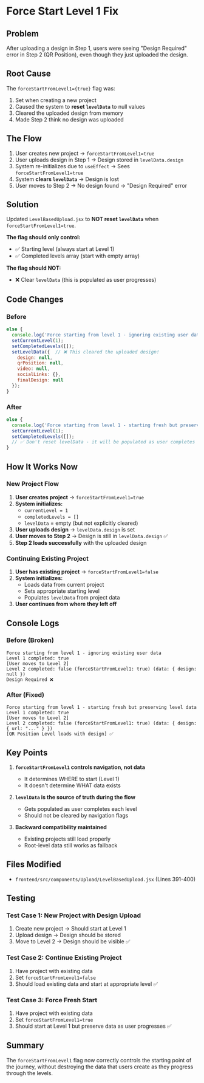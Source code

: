 # Force Start Level 1 Fix

## Problem
After uploading a design in Step 1, users were seeing "Design Required" error in Step 2 (QR Position), even though they just uploaded the design.

## Root Cause
The `forceStartFromLevel1={true}` flag was:
1. Set when creating a new project
2. Caused the system to **reset `levelData`** to null values
3. Cleared the uploaded design from memory
4. Made Step 2 think no design was uploaded

## The Flow
1. User creates new project → `forceStartFromLevel1=true`
2. User uploads design in Step 1 → Design stored in `levelData.design`
3. System re-initializes due to `useEffect` → Sees `forceStartFromLevel1=true`
4. System **clears `levelData`** → Design is lost
5. User moves to Step 2 → No design found → "Design Required" error

## Solution
Updated `LevelBasedUpload.jsx` to **NOT reset `levelData`** when `forceStartFromLevel1=true`.

**The flag should only control:**
- ✅ Starting level (always start at Level 1)
- ✅ Completed levels array (start with empty array)

**The flag should NOT:**
- ❌ Clear `levelData` (this is populated as user progresses)

## Code Changes

### Before
```javascript
else {
  console.log('Force starting from level 1 - ignoring existing user data');
  setCurrentLevel(1);
  setCompletedLevels([]);
  setLevelData({  // ❌ This cleared the uploaded design!
    design: null,
    qrPosition: null,
    video: null,
    socialLinks: {},
    finalDesign: null
  });
}
```

### After
```javascript
else {
  console.log('Force starting from level 1 - starting fresh but preserving level data');
  setCurrentLevel(1);
  setCompletedLevels([]);
  // ✅ Don't reset levelData - it will be populated as user completes each level
}
```

## How It Works Now

### New Project Flow
1. **User creates project** → `forceStartFromLevel1=true`
2. **System initializes:**
   - `currentLevel = 1`
   - `completedLevels = []`
   - `levelData` = empty (but not explicitly cleared)
3. **User uploads design** → `levelData.design` is set
4. **User moves to Step 2** → Design is still in `levelData.design` ✅
5. **Step 2 loads successfully** with the uploaded design

### Continuing Existing Project
1. **User has existing project** → `forceStartFromLevel1=false`
2. **System initializes:**
   - Loads data from current project
   - Sets appropriate starting level
   - Populates `levelData` from project data
3. **User continues from where they left off**

## Console Logs

### Before (Broken)
```
Force starting from level 1 - ignoring existing user data
Level 1 completed: true
[User moves to Level 2]
Level 2 completed: false (forceStartFromLevel1: true) (data: { design: null })
Design Required ❌
```

### After (Fixed)
```
Force starting from level 1 - starting fresh but preserving level data
Level 1 completed: true
[User moves to Level 2]
Level 2 completed: false (forceStartFromLevel1: true) (data: { design: { url: "..." } })
[QR Position Level loads with design] ✅
```

## Key Points

1. **`forceStartFromLevel1` controls navigation, not data**
   - It determines WHERE to start (Level 1)
   - It doesn't determine WHAT data exists

2. **`levelData` is the source of truth during the flow**
   - Gets populated as user completes each level
   - Should not be cleared by navigation flags

3. **Backward compatibility maintained**
   - Existing projects still load properly
   - Root-level data still works as fallback

## Files Modified
- `frontend/src/components/Upload/LevelBasedUpload.jsx` (Lines 391-400)

## Testing

### Test Case 1: New Project with Design Upload
1. Create new project → Should start at Level 1
2. Upload design → Design should be stored
3. Move to Level 2 → Design should be visible ✅

### Test Case 2: Continue Existing Project
1. Have project with existing data
2. Set `forceStartFromLevel1=false`
3. Should load existing data and start at appropriate level ✅

### Test Case 3: Force Fresh Start
1. Have project with existing data
2. Set `forceStartFromLevel1=true`
3. Should start at Level 1 but preserve data as user progresses ✅

## Summary
The `forceStartFromLevel1` flag now correctly controls the starting point of the journey, without destroying the data that users create as they progress through the levels.



